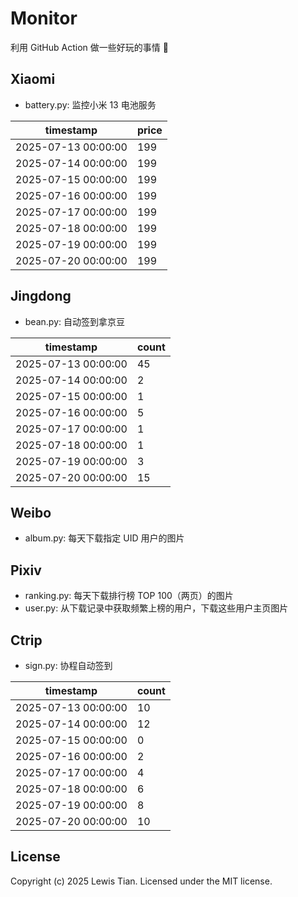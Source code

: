 # Monitor

利用 GitHub Action 做一些好玩的事情 🤣

## Xiaomi

- battery.py: 监控小米 13 电池服务

<!-- xiaomi13battery-start -->

| timestamp | price |
| --- | --- |
| 2025-07-13 00:00:00 | 199 |
| 2025-07-14 00:00:00 | 199 |
| 2025-07-15 00:00:00 | 199 |
| 2025-07-16 00:00:00 | 199 |
| 2025-07-17 00:00:00 | 199 |
| 2025-07-18 00:00:00 | 199 |
| 2025-07-19 00:00:00 | 199 |
| 2025-07-20 00:00:00 | 199 |

<!-- xiaomi13battery-end -->

## Jingdong

- bean.py: 自动签到拿京豆

<!-- jingdongbean-start -->

| timestamp | count |
| --- | --- |
| 2025-07-13 00:00:00 | 45 |
| 2025-07-14 00:00:00 | 2 |
| 2025-07-15 00:00:00 | 1 |
| 2025-07-16 00:00:00 | 5 |
| 2025-07-17 00:00:00 | 1 |
| 2025-07-18 00:00:00 | 1 |
| 2025-07-19 00:00:00 | 3 |
| 2025-07-20 00:00:00 | 15 |

<!-- jingdongbean-end -->

## Weibo

- album.py: 每天下载指定 UID 用户的图片

## Pixiv

- ranking.py: 每天下载排行榜 TOP 100（两页）的图片
- user.py: 从下载记录中获取频繁上榜的用户，下载这些用户主页图片

## Ctrip

- sign.py: 协程自动签到

<!-- ctrip_sign-start -->

| timestamp | count |
| --- | --- |
| 2025-07-13 00:00:00 | 10 |
| 2025-07-14 00:00:00 | 12 |
| 2025-07-15 00:00:00 | 0 |
| 2025-07-16 00:00:00 | 2 |
| 2025-07-17 00:00:00 | 4 |
| 2025-07-18 00:00:00 | 6 |
| 2025-07-19 00:00:00 | 8 |
| 2025-07-20 00:00:00 | 10 |

<!-- ctrip_sign-end -->

## License

Copyright (c) 2025 Lewis Tian. Licensed under the MIT license.
